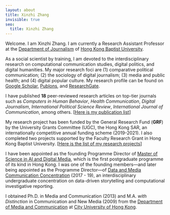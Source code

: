 ```yaml
---
layout: about
title: Xinzhi Zhang
invisible: true
seo:
  title: Xinzhi Zhang
---
```


Welcome. I am Xinzhi Zhang. I am currently a Research Assistant Professor at the [Department of Journalism](http://www.jour.hkbu.edu.hk/faculty-member/dr-xinzhi-zhang/) of [Hong Kong Baptist University](http://www.hkbu.edu.hk).

As a social scientist by training, I am devoted to the interdisciplinary research on computational communication studies, digital politics, and digital humanities. My major research foci are (1) comparative political communication; (2) the sociology of digital journalism; (3) media and public health; and (4) digital popular culture. My research profile can be found on [Google Scholar](https://scholar.google.com.hk/citations?user=iOFeIDIAAAAJ&hl=en), [Publons](https://publons.com/researcher/1613458/xinzhi-zhang), and [ResearchGate](https://www.researchgate.net/profile/Xinzhi_Zhang3).

I have published **18** peer-reviewed research articles on top-tier journals such as *Computers in Human Behavior*, *Health Communication*, *Digital Journalism*, *International Political Science Review*, *International Journal of Communication*, among others. [[Here is my publication list](http://drxinzhizhang.com/pages/pubs.html)]

My research project has been funded by the General Research Fund (**GRF**) by the University Grants Committee (UGC), the Hong Kong SAR, an internationally competitive annual funding scheme (2019-2021). I also completed two projects supported by the Faculty Research Grant in Hong Kong Baptist University. [[Here is the list of my research projects](http://drxinzhizhang.com/pages/projects.html)]

I have been appointed as the founding Programme Director of [Master of Science in AI and Digital Media](http://comd.hkbu.edu.hk/masters/en/aidm), which is the first postgraduate programme of its kind in Hong Kong. I was one of the founding members—and later being appointed as the Programme Director—of [Data and Media Communication Concentration](http://bu-dmc.hkbu.edu.hk) (2017 - 19), an interdisciplinary undergraduate concentration on data-driven storytelling and computational investigative reporting.

I obtained Ph.D. in Media and Communication (2013) and M.A. *with Distinction* in Communication and New Media (2009) from the [Department of Media and Communication](http://www6.cityu.edu.hk/com/) at [City University of Hong Kong](www.cityu.edu.hk).
